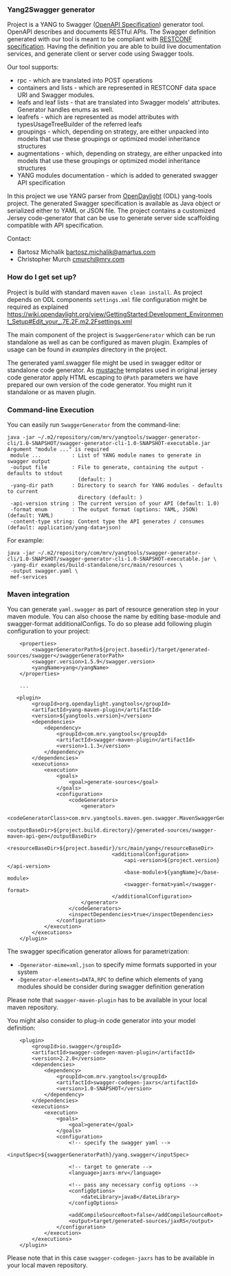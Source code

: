 ### Yang2Swagger generator ###

Project is a YANG to Swagger ([OpenAPI Specification](https://github.com/OAI/OpenAPI-Specification/blob/master/versions/2.0.md)) generator tool. OpenAPI describes and documents RESTful APIs. The Swagger definition generated with our tool is meant to be compliant with [RESTCONF specification](https://tools.ietf.org/html/draft-ietf-netconf-restconf-16). 
Having the definition you are able to build live documentation services, and generate client or server code using Swagger tools.

Our tool supports:

 * rpc - which are translated into POST operations 
 * containers and lists - which are represented in RESTCONF data space URI and Swagger modules.
 * leafs and leaf lists - that are translated into Swagger models' attributes. Generator handles enums as well.
 * leafrefs - which are represented as model attributes with typesUsageTreeBuilder of the referred leafs
 * groupings - which, depending on strategy, are either unpacked into models that use these groupings or optimized model inheritance structures
 * augmentations - which, depending on strategy, are either unpacked into models that use these groupings or optimized model inheritance structures
 * YANG modules documentation - which is added to generated swagger API specification


In this project we use YANG parser from [OpenDaylight](https://www.opendaylight.org/) (ODL) yang-tools project. The generated Swagger specification is available as Java object or serialized either to YAML or JSON file. 
The project contains a customized Jersey code-generator that can be use to generate server side scaffolding compatible with API specification.


Contact:

 * Bartosz Michalik bartosz.michalik@amartus.com
 * Christopher Murch cmurch@mrv.com 

### How do I get set up? ###

Project is build with standard maven ```maven clean install```. As project depends on ODL components ```settings.xml``` file configuration might be required as explained https://wiki.opendaylight.org/view/GettingStarted:Development_Environment_Setup#Edit_your_.7E.2F.m2.2Fsettings.xml

The main component of the project is ```SwaggerGenerator``` which can be run standalone as well as can be configured as maven plugin. Examples of usage can be found in *examples* directory in the project.

The generated yaml.swagger file might be used in swagger editor or standalone code generator. 
As [mustache](https://mustache.github.io/) templates used in original jersey code generator apply HTML escaping to ```@Path``` parameters 
we have prepared our own version of the code generator. You might run it standalone or as maven plugin.

### Command-line Execution ###

You can easily run ```SwaggerGenerator``` from the command-line:
```
java -jar ~/.m2/repository/com/mrv/yangtools/swagger-generator-cli/1.0-SNAPSHOT/swagger-generator-cli-1.0-SNAPSHOT-executable.jar
Argument "module ..." is required
 module ...          : List of YANG module names to generate in swagger output
 -output file        : File to generate, containing the output - defaults to stdout
                       (default: )
 -yang-dir path      : Directory to search for YANG modules - defaults to current
                       directory (default: )
 -api-version string : The current version of your API (default: 1.0)
 -format enum        : The output format (options: YAML, JSON) (default: YAML)
 -content-type string: Content type the API generates / consumes (default: application/yang-data+json)
```

For example:
```
java -jar ~/.m2/repository/com/mrv/yangtools/swagger-generator-cli/1.0-SNAPSHOT/swagger-generator-cli-1.0-SNAPSHOT-executable.jar \
 -yang-dir examples/build-standalone/src/main/resources \
 -output swagger.yaml \
 mef-services
```

### Maven integration ###

You can generate ```yaml.swagger``` as part of resource generation step in your maven module. You can also choose the name by editing base-module and swagger-format additionalConfigs. To do so please add following plugin configuration to your project:

```
    <properties>
        <swaggerGeneratorPath>${project.basedir}/target/generated-sources/swagger</swaggerGeneratorPath>
        <swagger.version>1.5.9</swagger.version>
        <yangName>yang</yangName>
    </properties>

    ...

   <plugin>
        <groupId>org.opendaylight.yangtools</groupId>
        <artifactId>yang-maven-plugin</artifactId>
        <version>${yangtools.version}</version>
        <dependencies>
            <dependency>
                <groupId>com.mrv.yangtools</groupId>
                <artifactId>swagger-maven-plugin</artifactId>
                <version>1.1.3</version>
            </dependency>
        </dependencies>
        <executions>
            <execution>
                <goals>
                    <goal>generate-sources</goal>
                </goals>
                <configuration>
                    <codeGenerators>
                        <generator>
		                      <codeGeneratorClass>com.mrv.yangtools.maven.gen.swagger.MavenSwaggerGenerator</codeGeneratorClass>
		                          <outputBaseDir>${project.build.directory}/generated-sources/swagger-maven-api-gen</outputBaseDir>
		                          <resourceBaseDir>${project.basedir}/src/main/yang</resourceBaseDir>
		                          <additionalConfiguration>
		                              <api-version>${project.version}</api-version>
		                              <base-module>${yangName}</base-module>
		                              <swagger-format>yaml</swagger-format>
		                          </additionalConfiguration>
                        </generator>
                    </codeGenerators>
                    <inspectDependencies>true</inspectDependencies>
                </configuration>
            </execution>
        </executions>
    </plugin>
```

The swagger specification generator allows for parametrization:
* ```-Dgenerator-mime=xml,json``` to specify mime formats supported in your system
* ```-Dgenerator-elements=DATA,RPC``` to define which elements of yang modules should be consider during swagger definition generation

Please note that ```swagger-maven-plugin``` has to be available in your local maven repository.

You might also consider to plug-in code generator into your model definition:

```
    <plugin>
        <groupId>io.swagger</groupId>
        <artifactId>swagger-codegen-maven-plugin</artifactId>
        <version>2.2.0</version>
        <dependencies>
            <dependency>
                <groupId>com.mrv.yangtools</groupId>
                <artifactId>swagger-codegen-jaxrs</artifactId>
                <version>1.0-SNAPSHOT</version>
            </dependency>
        </dependencies>
        <executions>
            <execution>
                <goals>
                    <goal>generate</goal>
                </goals>
                <configuration>
                    <!-- specify the swagger yaml -->
                    <inputSpec>${swaggerGeneratorPath}/yang.swagger</inputSpec>
    
                    <!-- target to generate -->
                    <language>jaxrs-mrv</language>
    
                    <!-- pass any necessary config options -->
                    <configOptions>
                        <dateLibrary>java8</dateLibrary>
                    </configOptions>
    
                    <addCompileSourceRoot>false</addCompileSourceRoot>
                    <output>target/generated-sources/jaxRS</output>
                </configuration>
            </execution>
        </executions>
    </plugin>
```
Please note that in this case ```swagger-codegen-jaxrs``` has to be available in your local maven repository.